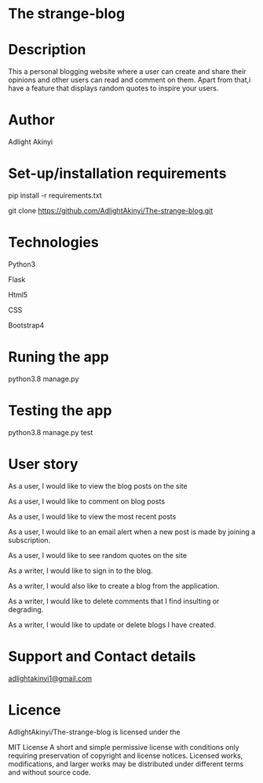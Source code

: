 # The strange-blog

# Description
This a personal blogging website where a user can create and share their opinions and other users can read and comment on them. Apart from that,i have a feature that displays random quotes to inspire your users.

# Author

Adlight Akinyi

# Set-up/installation requirements

pip install -r requirements.txt

git clone https://github.com/AdlightAkinyi/The-strange-blog.git

# Technologies 

Python3

Flask

Html5

CSS

Bootstrap4

# Runing the app 

python3.8 manage.py

# Testing the app

python3.8 manage.py test

 # User story

As a user, I would like to view the blog posts on the site

As a user, I would like to comment on blog posts

As a user, I would like to view the most recent posts

As a user, I would like to an email alert when a new post is made by joining a subscription.

As a user, I would like to see random quotes on the site

As a writer, I would like to sign in to the blog.

As a writer, I would also like to create a blog from the application.

As a writer, I would like to delete comments that I find insulting or degrading.

As a writer, I would like to update or delete blogs I have created.


# Support and Contact details

adlightakinyi1@gmail.com

# Licence

AdlightAkinyi/The-strange-blog is licensed under the

MIT License
A short and simple permissive license with conditions only requiring preservation of copyright and license notices. Licensed works, modifications, and larger works may be distributed under different terms and without source code.

